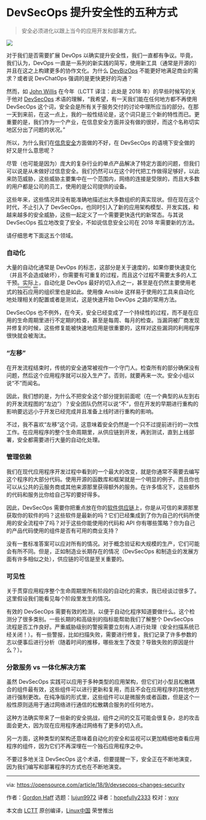 
DevSecOps 提升安全性的五种方式
======

> 安全必须进化以跟上当今的应用开发和部署方式。

![](https://opensource.com/sites/default/files/styles/image-full-size/public/lead-images/security-lock-password.jpg?itok=KJMdkKum)

对于我们是否需要扩展 DevOps 以确实提升安全性，我们一直都有争议。毕竟，我们认为，DevOps 一直是一系列的新实践的简写，使用新工具（通常是开源的）并且在这之上构建更多的协作文化。为什么 [DevBizOps][3] 不能更好地满足商业的需求？或者说 DevChatOps 强调的是更快更好的沟通？

然而，如 [John Willis][4] 在今年（LCTT 译注：此处是 2018 年）的早些时候写的关于他对 [DevSecOps][5] 术语的理解，“我希望，有一天我们能在任何地方都不再使用 DevSecOps 这个词，安全会是所有关于服务交付的讨论中理所应当的部分。在那一天到来前，在这一点上，我的一般性结论是，这个词只是三个新的特性而已。更重要的是，我们作为一个产业，在信息安全方面并没有做的很好，而这个名称切实地区分出了问题的状况。”

所以，为什么我们在[信息安全][6]方面做的不好，在 DevSecOps 的语境下安全做的好又是什么意思呢？

尽管（也可能是因为）庞大的复杂行业的单点产品解决了特定方面的问题，但我们可以说是从未做好过信息安全。我们仍然可以在这个时代把工作做得足够好，以此来防范威胁，这些威胁主要集中在一个范围内，网络的连接是受限的，而且大多数的用户都是公司的员工，使用的是公司提供的设备。

这些年来，这些情况并没有能准确地描述出大多数组织的真实现状。但在现在这个时代，不止引入了 DevSecOps，也同时引入了新的应用架构模型、开发实践，和越来越多的安全威胁，这些一起定义了一个需要更快迭代的新常态。与其说 DevSecOps 孤立地改变了安全，不如说信息安全公司在 2018 年需要新的方法。

请仔细思考下面这五个领域。

### 自动化

大量的自动化通常是 DevOps 的标志，这部分是关于速度的，如果你要快速变化（并且不会造成破坏），你需要有可重复的过程，而且这个过程不需要太多的人工干预。实际上，自动化是 DevOps 最好的切入点之一，甚至是在仍然主要使用老式的<ruby>独石应用<rt>monolithic app</rt></ruby>的组织里也是如此。使用像 Ansible 这样易于使用的工具来自动化地处理相关的配置或者是测试，这是快速开始 DevOps 之路的常用方法。

DevSecOps 也不例外，在今天，安全已经变成了一个持续性的过程，而不是在应用的生命周期里进行不定期的检查，甚至是每周、每月的检查。当漏洞被厂商发现并修复的时候，这些修复能被快速地应用是很重要的，这样对这些漏洞的利用程序很快就会被淘汰。

### “左移”

在开发流程结束时，传统的安全通常被视作一个守门人。检查所有的部分确保没有问题，然后这个应用程序就可以投入生产了。否则，就要再来一次。安全小组以说“不”而闻名。

因此，我们想的是，为什么不把安全这个部分提到前面呢（在一个典型的从左到右的开发流程图的“左边”）？安全团队仍然可以说“不”，但在开发的早期进行重构的影响要远远小于开发已经完成并且准备上线时进行重构的影响。

不过，我不喜欢“左移”这个词，这意味着安全仍然是一个只不过提前进行的一次性工作。在应用程序的整个生命周期里，从供应链到开发，再到测试，直到上线部署，安全都需要进行大量的自动化处理。

### 管理依赖

我们在现代应用程序开发过程中看到的一个最大的改变，就是你通常不需要去编写这个程序的大部分代码。使用开源的函数库和框架就是一个明显的例子。而且你也可以从公共的云服务商或其他来源那里获得额外的服务。在许多情况下，这些额外的代码和服务比你给自己写的要好得多。

因此，DevSecOps 需要你把重点放在你的[软件供应链][8]上，你是从可信的来源那里获取你的软件的吗？这些软件是最新的吗？它们已经集成到了你为自己的代码所使用的安全流程中了吗？对于这些你能使用的代码和 API 你有哪些策略？你为自己的产品代码使用的组件是否有可用的商业支持？

没有一套标准答案可以应对所有的情况。对于概念验证和大规模的生产，它们可能会有所不同。但是，正如制造业长期存在的情况（DevSecOps 和制造业的发展方面有许多相似之处），供应链的可信是至关重要的。

### 可见性

关于贯穿应用程序整个生命周期里所有阶段的自动化的需求，我已经谈过很多了。这里假设我们能看见每个阶段里发生的情况。

有效的 DevSecOps 需要有效的检测，以便于自动化程序知道要做什么。这个检测分了很多类别。一些长期的和高级别的指标能帮助我们了解整个 DevSecOps 流程是否工作良好。严重威胁级别的警报需要立刻有人进行处理（安全扫描系统已经关闭！）。有一些警报，比如扫描失败，需要进行修复。我们记录了许多参数的志以便事后进行分析（随着时间的推移，哪些发生了改变？导致失败的原因是什么？）。

### 分散服务 vs 一体化解决方案

虽然 DevSecOps 实践可以应用于多种类型的应用架构，但它们对小型且松散耦合的组件最有效，这些组件可以进行更新和复用，而且不会在应用程序的其他地方进行强制更改。在纯净版的形式里，这些组件可以是微服务或者函数，但是这个一般性原则适用于通过网络进行通信的松散耦合服务的任何地方。

这种方法确实带来了一些新的安全挑战，组件之间的交互可能会很复杂，总的攻击面会更大，因为现在应用程序通过网络有了更多的切入点。

另一方面，这种类型的架构还意味着自动化的安全和监视可以更加精细地查看应用程序的组件，因为它们不再深埋在一个独石应用程序之中。

不要过多地关注 DevSecOps 这个术语，但要提醒一下，安全正在不断地演变，因为我们编写和部署程序的方式也在不断地演变。

--------------------------------------------------------------------------------

via: https://opensource.com/article/18/9/devsecops-changes-security

作者：[Gordon Haff][a]
选题：[lujun9972](https://github.com/lujun9972)
译者：[hopefully2333](https://github.com/hopefully2333)
校对：[wxy](https://github.com/wxy)

本文由 [LCTT](https://github.com/LCTT/TranslateProject) 原创编译，[Linux中国](https://linux.cn/) 荣誉推出

[a]: https://opensource.com/users/ghaff
[1]: https://opensource.com/resources/devops
[2]: https://opensource.com/tags/devops
[3]: https://opensource.com/article/18/5/steps-apply-devops-culture-beyond-it
[4]: https://www.devsecopsdays.com/articles/its-just-a-name
[5]: https://opensource.com/article/18/4/devsecops
[6]: https://opensource.com/article/18/6/where-cycle-security-devops
[7]: https://opensource.com/tags/ansible
[8]: https://opensource.com/article/17/1/be-open-source-supply-chain
[9]: https://opensource.com/tags/microservices
